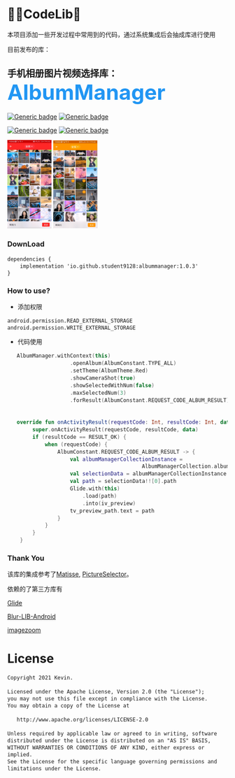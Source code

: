 # 👨‍💻‍CodeLib🔎
本项目添加一些开发过程中常用到的代码，通过系统集成后会抽成库进行使用

目前发布的库：
## 手机相册图片视频选择库：<font color=#2196F3 size=16>AlbumManager</font>

[![Generic badge](https://img.shields.io/badge/release-v1.0.3-blue.svg)](https://github.com/student9128/CodeLib)
[![Generic badge](https://img.shields.io/badge/platform-android-brightgreen.svg)](https://github.com/student9128/CodeLib/releases/tag/V1.0.0)

[![Generic badge](https://img.shields.io/badge/download-39k-brightgreen.svg)](https://github.com/student9128/CodeLib/releases/tag/V1.0.0)
[![Generic badge](https://img.shields.io/badge/license-Apache_2-green.svg)](https://shields.io/)

<div>
<img src="snapshots/snapshot1.png" width = "20%" />
<img src="snapshots/snapshot2.png" width = "20%" />
</div>


### DownLoad
```
dependencies {
    implementation 'io.github.student9128:albummanager:1.0.3'
}
```
### How to use?
- 添加权限
```
android.permission.READ_EXTERNAL_STORAGE
android.permission.WRITE_EXTERNAL_STORAGE
```
- 代码使用
```kotlin
   AlbumManager.withContext(this)
                    .openAlbum(AlbumConstant.TYPE_ALL)
                    .setTheme(AlbumTheme.Red)
                    .showCameraShot(true)
                    .showSelectedWithNum(false)
                    .maxSelectedNum(3)
                    .forResult(AlbumConstant.REQUEST_CODE_ALBUM_RESULT)


   override fun onActivityResult(requestCode: Int, resultCode: Int, data: Intent?) {
        super.onActivityResult(requestCode, resultCode, data)
        if (resultCode == RESULT_OK) {
            when (requestCode) {
                AlbumConstant.REQUEST_CODE_ALBUM_RESULT -> {
                    val albumManagerCollectionInstance =
                                           AlbumManagerCollection.albumManagerCollectionInstance
                    val selectionData = albumManagerCollectionInstance.getSelectionData()
                    val path = selectionData!![0].path
                    Glide.with(this)
                        .load(path)
                        .into(iv_preview)
                    tv_preview_path.text = path
                }
            }
        }
    }
```
### Thank You
该库的集成参考了[Matisse](https://github.com/zhihu/Matisse), [PictureSelector](https://github.com/LuckSiege/PictureSelector)。

依赖的了第三方库有

[Glide](https://github.com/bumptech/glide)

[Blur-LIB-Android](https://github.com/danielzeller/Blur-LIB-Android)

[imagezoom](https://github.com/sephiroth74/ImageViewZoom)

# License
```
Copyright 2021 Kevin.

Licensed under the Apache License, Version 2.0 (the "License");
you may not use this file except in compliance with the License.
You may obtain a copy of the License at

   http://www.apache.org/licenses/LICENSE-2.0

Unless required by applicable law or agreed to in writing, software
distributed under the License is distributed on an "AS IS" BASIS,
WITHOUT WARRANTIES OR CONDITIONS OF ANY KIND, either express or implied.
See the License for the specific language governing permissions and
limitations under the License.
```
